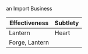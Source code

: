 an Import Business

| Effectiveness  | Subtlety |
| -------------- | -------- |
| Lantern        | Heart    |
| Forge, Lantern |          |
